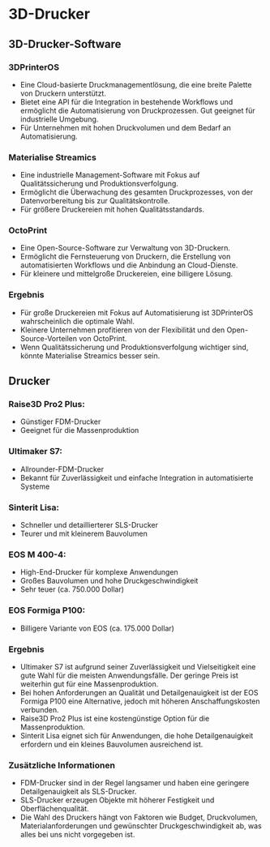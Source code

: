 # 3D-Drucker

## 3D-Drucker-Software

### 3DPrinterOS

- Eine Cloud-basierte Druckmanagementlösung, die eine breite Palette von Druckern unterstützt.
- Bietet eine API für die Integration in bestehende Workflows und ermöglicht die Automatisierung von Druckprozessen. Gut geeignet für industrielle Umgebung.
- Für Unternehmen mit hohen Druckvolumen und dem Bedarf an Automatisierung.

### Materialise Streamics

- Eine industrielle Management-Software mit Fokus auf Qualitätssicherung und Produktionsverfolgung.
- Ermöglicht die Überwachung des gesamten Druckprozesses, von der Datenvorbereitung bis zur Qualitätskontrolle.
- Für größere Druckereien mit hohen Qualitätsstandards.

### OctoPrint

- Eine Open-Source-Software zur Verwaltung von 3D-Druckern.
- Ermöglicht die Fernsteuerung von Druckern, die Erstellung von automatisierten Workflows und die Anbindung an Cloud-Dienste.
- Für kleinere und mittelgroße Druckereien, eine billigere Lösung.

### Ergebnis

- Für große Druckereien mit Fokus auf Automatisierung ist 3DPrinterOS wahrscheinlich die optimale Wahl.
- Kleinere Unternehmen profitieren von der Flexibilität und den Open-Source-Vorteilen von OctoPrint.
- Wenn Qualitätssicherung und Produktionsverfolgung wichtiger sind, könnte Materialise Streamics besser sein.

## Drucker

### Raise3D Pro2 Plus:

- Günstiger FDM-Drucker
- Geeignet für die Massenproduktion

### Ultimaker S7:

- Allrounder-FDM-Drucker
- Bekannt für Zuverlässigkeit und einfache Integration in automatisierte Systeme

### Sinterit Lisa:

- Schneller und detaillierterer SLS-Drucker
- Teurer und mit kleinerem Bauvolumen

### EOS M 400-4:

- High-End-Drucker für komplexe Anwendungen
- Großes Bauvolumen und hohe Druckgeschwindigkeit
- Sehr teuer (ca. 750.000 Dollar)

### EOS Formiga P100:

- Billigere Variante von EOS (ca. 175.000 Dollar)

### Ergebnis

- Ultimaker S7 ist aufgrund seiner Zuverlässigkeit und Vielseitigkeit eine gute Wahl für die meisten Anwendungsfälle. Der geringe Preis ist weiterhin gut für eine Massenproduktion.
- Bei hohen Anforderungen an Qualität und Detailgenauigkeit ist der EOS Formiga P100 eine Alternative, jedoch mit höheren Anschaffungskosten verbunden.
- Raise3D Pro2 Plus ist eine kostengünstige Option für die Massenproduktion.
- Sinterit Lisa eignet sich für Anwendungen, die hohe Detailgenauigkeit erfordern und ein kleines Bauvolumen ausreichend ist.

### Zusätzliche Informationen

- FDM-Drucker sind in der Regel langsamer und haben eine geringere Detailgenauigkeit als SLS-Drucker.
- SLS-Drucker erzeugen Objekte mit höherer Festigkeit und Oberflächenqualität.
- Die Wahl des Druckers hängt von Faktoren wie Budget, Druckvolumen, Materialanforderungen und gewünschter Druckgeschwindigkeit ab, was alles bei uns nicht vorgegeben ist.
